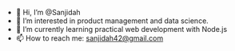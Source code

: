 
- 👋 Hi, I’m @Sanjidah
- 👀 I’m interested in product management and data science.
- 🌱 I’m currently learning practical web development with Node.js
- 📫 How to reach me: sanjidah42@gmail.com

<!--- - 💞️ I’m looking to collaborate on data related projects. --->
<!---
Sanjidah/Sanjidah is a ✨ special ✨ repository because its `README.md` (this file) appears on your GitHub profile.
You can click the Preview link to take a look at your changes.
--->
